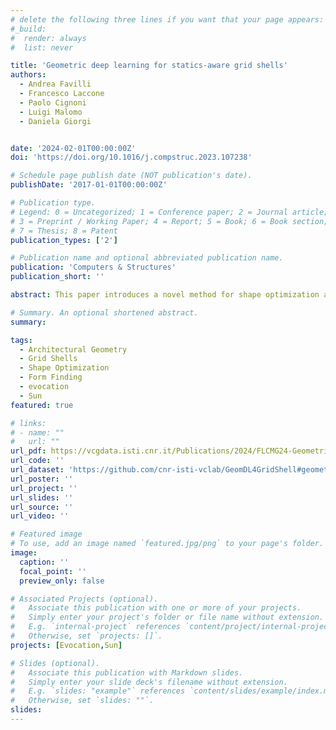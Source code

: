 ```yaml
---
# delete the following three lines if you want that your page appears:
#_build:
#  render: always
#  list: never

title: 'Geometric deep learning for statics-aware grid shells'
authors:
  - Andrea Favilli
  - Francesco Laccone 
  - Paolo Cignoni 
  - Luigi Malomo 
  - Daniela Giorgi


date: '2024-02-01T00:00:00Z'
doi: 'https://doi.org/10.1016/j.compstruc.2023.107238'

# Schedule page publish date (NOT publication's date).
publishDate: '2017-01-01T00:00:00Z'

# Publication type.
# Legend: 0 = Uncategorized; 1 = Conference paper; 2 = Journal article;
# 3 = Preprint / Working Paper; 4 = Report; 5 = Book; 6 = Book section;
# 7 = Thesis; 8 = Patent
publication_types: ['2']

# Publication name and optional abbreviated publication name.
publication: 'Computers & Structures'
publication_short: ''

abstract: This paper introduces a novel method for shape optimization and form-finding of free-form, triangular grid shells, based on geometric deep learning. We define an architecture which consumes a 3D mesh representing the initial design of a free-form grid shell, and outputs vertex displacements to get an optimized grid shell that minimizes structural compliance, while preserving design intent. The main ingredients of the architecture are layers that produce deep vertex embeddings from geometric input features, and a differentiable loss implementing structural analysis. We evaluate the method performance on a benchmark of eighteen free-form grid shell structures characterized by various size, geometry, and tessellation. Our results demonstrate that our approach can solve the shape optimization and form finding problem for a diverse range of structures, more effectively and efficiently than existing common tools.

# Summary. An optional shortened abstract.
summary: 

tags:
  - Architectural Geometry
  - Grid Shells
  - Shape Optimization
  - Form Finding
  - evocation
  - Sun
featured: true

# links:
# - name: ""
#   url: ""
url_pdf: https://vcgdata.isti.cnr.it/Publications/2024/FLCMG24-GeometricLearningxShells/FLCMG24-GeometricLearningxShells.pdf
url_code: ''
url_dataset: 'https://github.com/cnr-isti-vclab/GeomDL4GridShell#geometric-deep-learning-for-statics-aware-grid-shells'
url_poster: ''
url_project: ''
url_slides: ''
url_source: ''
url_video: ''

# Featured image
# To use, add an image named `featured.jpg/png` to your page's folder.
image:
  caption: ''
  focal_point: ''
  preview_only: false

# Associated Projects (optional).
#   Associate this publication with one or more of your projects.
#   Simply enter your project's folder or file name without extension.
#   E.g. `internal-project` references `content/project/internal-project/index.md`.
#   Otherwise, set `projects: []`.
projects: [Evocation,Sun]

# Slides (optional).
#   Associate this publication with Markdown slides.
#   Simply enter your slide deck's filename without extension.
#   E.g. `slides: "example"` references `content/slides/example/index.md`.
#   Otherwise, set `slides: ""`.
slides:
---
```

